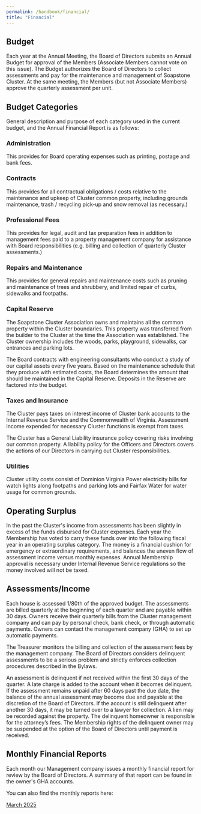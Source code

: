 ```yaml
---
permalink: /handbook/financial/
title: "Financial"
---
```


## Budget

Each year at the Annual Meeting, the Board of Directors submits an Annual Budget for approval of the Members (Associate Members cannot vote on this issue). The Budget authorizes the Board of Directors to collect assessments and pay for the maintenance and management of Soapstone Cluster. At the same meeting, the Members (but not Associate Members) approve the quarterly assessment per unit.

## Budget Categories

General description and purpose of each category used in the current budget, and the Annual Financial Report is as follows:

### Administration 

This provides for Board operating expenses such as printing, postage and bank fees.

### Contracts

This provides for all contractual obligations / costs relative to the maintenance and upkeep of Cluster common property, including grounds maintenance, trash / recycling pick-up and snow removal (as necessary.)

### Professional Fees

This provides for legal, audit and tax preparation fees in addition to management fees paid to a property management company for assistance with Board responsibilities (e.g. billing and collection of quarterly Cluster assessments.)

### Repairs and Maintenance

This provides for general repairs and maintenance costs such as pruning and maintenance of trees and shrubbery, and limited repair of curbs, sidewalks and footpaths.

### Capital Reserve  

The Soapstone Cluster Association owns and maintains all the common property within the Cluster boundaries. This property was transferred from the builder to the Cluster at the time the Association was established. The Cluster ownership includes the woods, parks, playground, sidewalks, car entrances and parking lots.

The Board contracts with engineering consultants who conduct a study of our capital assets every five years. Based on the maintenance schedule that they produce with estimated costs, the Board determines the amount that should be maintained in the Capital Reserve. Deposits in the Reserve are factored into the budget.

### Taxes and Insurance 

The Cluster pays taxes on interest income of Cluster bank accounts to the Internal Revenue Service and the Commonwealth of Virginia. Assessment income expended for necessary Cluster functions is exempt from taxes.

The Cluster has a General Liability insurance policy covering risks involving our common property. A liability policy for the Officers and Directors covers the actions of our Directors in carrying out Cluster responsibilities.

### Utilities

Cluster utility costs consist of Dominion Virginia Power electricity bills for watch lights along footpaths and parking lots and Fairfax Water for water usage for common grounds.

## Operating Surplus  

In the past the Cluster's income from assessments has been slightly in excess of the funds disbursed for Cluster expenses. Each year the Membership has voted to carry these funds over into the following fiscal year in an operating surplus category. The money is a financial cushion for emergency or extraordinary requirements, and balances the uneven flow of assessment income versus monthly expenses. Annual Membership approval is necessary under Internal Revenue Service regulations so the money involved will not be taxed.

## Assessments/Income  

Each house is assessed 1/80th of the approved budget. The assessments are billed quarterly at the beginning of each quarter and are payable within 30 days. Owners receive their quarterly bills from the Cluster management company and can pay by personal check, bank check, or through automatic payments. Owners can contact the management company (GHA) to set up automatic payments.

The Treasurer monitors the billing and collection of the assessment fees by the management company. The Board of Directors considers delinquent assessments to be a serious problem and strictly enforces collection procedures described in the Bylaws.

An assessment is delinquent if not received within the first 30 days of the quarter.  A late charge is added to the account when it becomes delinquent. If the assessment remains unpaid after 60 days past the due date, the balance of the annual assessment may become due and payable at the discretion of the Board of Directors. If the account is still delinquent after another 30 days, it may be turned over to a lawyer for collection. A lien may be recorded against the property. The delinquent homeowner is responsible for the attorney’s fees. The Membership rights of the delinquent owner may be suspended at the option of the Board of Directors until payment is received.

## Monthly Financial Reports

Each month our Management company issues a monthly financial report for review by the Board of Directors. A summary of that report can be found in the owner's GHA accounts. 

You can also find the monthly reports here:

[March 2025](https://drive.google.com/drive/folders/1sBepNXY4O0vCiNzQfuFTZgaBT-zBGNEx?usp=sharing)

